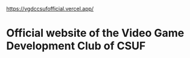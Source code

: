 https://vgdccsufofficial.vercel.app/

# Official website of the Video Game Development Club of CSUF
